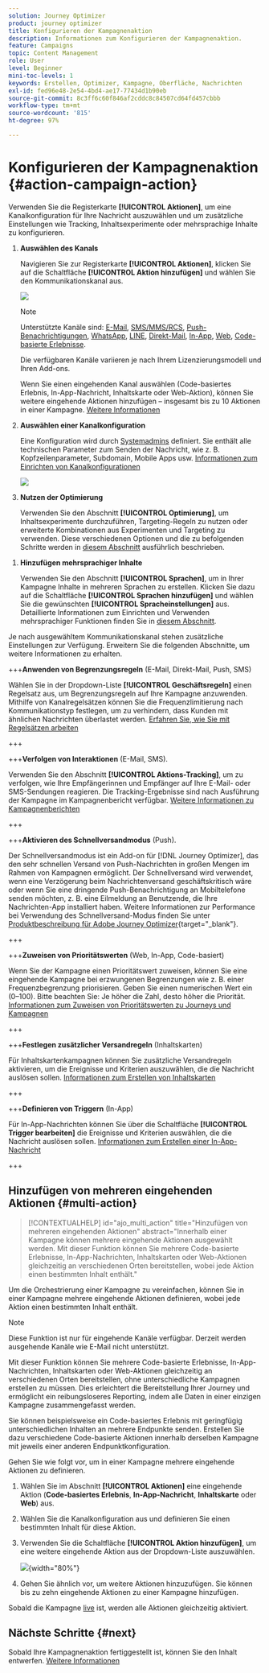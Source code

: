 ```yaml
---
solution: Journey Optimizer
product: journey optimizer
title: Konfigurieren der Kampagnenaktion
description: Informationen zum Konfigurieren der Kampagnenaktion.
feature: Campaigns
topic: Content Management
role: User
level: Beginner
mini-toc-levels: 1
keywords: Erstellen, Optimizer, Kampagne, Oberfläche, Nachrichten
exl-id: fed96e48-2e54-4bd4-ae17-77434d1b90eb
source-git-commit: 8c3ff6c60f846af2cddc8c84507cd64fd457cbbb
workflow-type: tm+mt
source-wordcount: '815'
ht-degree: 97%

---
```


# Konfigurieren der Kampagnenaktion {#action-campaign-action}

Verwenden Sie die Registerkarte **[!UICONTROL Aktionen]**, um eine Kanalkonfiguration für Ihre Nachricht auszuwählen und um zusätzliche Einstellungen wie Tracking, Inhaltsexperimente oder mehrsprachige Inhalte zu konfigurieren.



1. **Auswählen des Kanals**

   Navigieren Sie zur Registerkarte **[!UICONTROL Aktionen]**, klicken Sie auf die Schaltfläche **[!UICONTROL Aktion hinzufügen]** und wählen Sie den Kommunikationskanal aus.

   ![](assets/create-campaign-add-action.png)


   >[!NOTE]
   >
   >Unterstützte Kanäle sind: [E-Mail](../email/get-started-email.md), [SMS/MMS/RCS](../sms/get-started-sms.md), [Push-Benachrichtigungen](../push/get-started-push.md), [WhatsApp](../whatsapp/get-started-whatsapp.md), [LINE](../line/get-started-line.md), [Direkt-Mail](../direct-mail/get-started-direct-mail.md), [In-App](../in-app/get-started-in-app.md), [Web](../web/get-started-web.md), [Code-basierte Erlebnisse](../code-based/get-started-code-based.md).
   >
   >Die verfügbaren Kanäle variieren je nach Ihrem Lizenzierungsmodell und Ihren Add-ons.

   Wenn Sie einen eingehenden Kanal auswählen (Code-basiertes Erlebnis, In-App-Nachricht, Inhaltskarte oder Web-Aktion), können Sie weitere eingehende Aktionen hinzufügen – insgesamt bis zu 10 Aktionen in einer Kampagne. [Weitere Informationen](#multi-action)

1. **Auswählen einer Kanalkonfiguration**

   Eine Konfiguration wird durch [Systemadmins](../start/path/administrator.md) definiert. Sie enthält alle technischen Parameter zum Senden der Nachricht, wie z. B. Kopfzeilenparameter, Subdomain, Mobile Apps usw. [Informationen zum Einrichten von Kanalkonfigurationen](../configuration/channel-surfaces.md)

   ![](assets/create-campaign-action.png)

1. **Nutzen der Optimierung**

   Verwenden Sie den Abschnitt **[!UICONTROL Optimierung]**, um Inhaltsexperimente durchzuführen, Targeting-Regeln zu nutzen oder erweiterte Kombinationen aus Experimenten und Targeting zu verwenden. Diese verschiedenen Optionen und die zu befolgenden Schritte werden in [diesem Abschnitt](campaigns-message-optimization.md) ausführlich beschrieben.
<!--
1. **Create a content experiment**

    Use the **[!UICONTROL Content experiment]** section to define multiple delivery treatments in order to measure which one performs best for your target audience. Click the **[!UICONTROL Create experiment]** button then follow the steps detailed in this section: [Create a content experiment](../content-management/content-experiment.md).-->

1. **Hinzufügen mehrsprachiger Inhalte**

   Verwenden Sie den Abschnitt **[!UICONTROL Sprachen]**, um in Ihrer Kampagne Inhalte in mehreren Sprachen zu erstellen. Klicken Sie dazu auf die Schaltfläche **[!UICONTROL Sprachen hinzufügen]** und wählen Sie die gewünschten **[!UICONTROL Spracheinstellungen]** aus. Detaillierte Informationen zum Einrichten und Verwenden mehrsprachiger Funktionen finden Sie in [diesem Abschnitt](../content-management/multilingual-gs.md).

Je nach ausgewähltem Kommunikationskanal stehen zusätzliche Einstellungen zur Verfügung. Erweitern Sie die folgenden Abschnitte, um weitere Informationen zu erhalten.

+++**Anwenden von Begrenzungsregeln** (E-Mail, Direkt-Mail, Push, SMS)

Wählen Sie in der Dropdown-Liste **[!UICONTROL Geschäftsregeln]** einen Regelsatz aus, um Begrenzungsregeln auf Ihre Kampagne anzuwenden. Mithilfe von Kanalregelsätzen können Sie die Frequenzlimitierung nach Kommunikationstyp festlegen, um zu verhindern, dass Kunden mit ähnlichen Nachrichten überlastet werden. [Erfahren Sie, wie Sie mit Regelsätzen arbeiten](../conflict-prioritization/rule-sets.md)

+++

+++**Verfolgen von Interaktionen** (E-Mail, SMS).

Verwenden Sie den Abschnitt **[!UICONTROL Aktions-Tracking]**, um zu verfolgen, wie Ihre Empfängerinnen und Empfänger auf Ihre E-Mail- oder SMS-Sendungen reagieren. Die Tracking-Ergebnisse sind nach Ausführung der Kampagne im Kampagnenbericht verfügbar. [Weitere Informationen zu Kampagnenberichten](../reports/campaign-global-report-cja.md)

+++

+++**Aktivieren des Schnellversandmodus** (Push).

Der Schnellversandmodus ist ein Add-on für [!DNL Journey Optimizer], das den sehr schnellen Versand von Push-Nachrichten in großen Mengen im Rahmen von Kampagnen ermöglicht. Der Schnellversand wird verwendet, wenn eine Verzögerung beim Nachrichtenversand geschäftskritisch wäre oder wenn Sie eine dringende Push-Benachrichtigung an Mobiltelefone senden möchten, z. B. eine Eilmeldung an Benutzende, die Ihre Nachrichten-App installiert haben. Weitere Informationen zur Performance bei Verwendung des Schnellversand-Modus finden Sie unter [Produktbeschreibung für Adobe Journey Optimizer](https://helpx.adobe.com/de/legal/product-descriptions/adobe-journey-optimizer.html){target="_blank"}.

+++

+++**Zuweisen von Prioritätswerten** (Web, In-App, Code-basiert)

Wenn Sie der Kampagne einen Prioritätswert zuweisen, können Sie eine eingehende Kampagne bei erzwungenen Begrenzungen wie z. B. einer Frequenzbegrenzung priorisieren. Geben Sie einen numerischen Wert ein (0–100). Bitte beachten Sie: Je höher die Zahl, desto höher die Priorität. [Informationen zum Zuweisen von Prioritätswerten zu Journeys und Kampagnen](../conflict-prioritization/priority-scores.md)

+++

+++**Festlegen zusätzlicher Versandregeln** (Inhaltskarten)

Für Inhaltskartenkampagnen können Sie zusätzliche Versandregeln aktivieren, um die Ereignisse und Kriterien auszuwählen, die die Nachricht auslösen sollen. [Informationen zum Erstellen von Inhaltskarten](../content-card/create-content-card.md)

+++

+++**Definieren von Triggern** (In-App)

Für In-App-Nachrichten können Sie über die Schaltfläche **[!UICONTROL Trigger bearbeiten]** die Ereignisse und Kriterien auswählen, die die Nachricht auslösen sollen. [Informationen zum Erstellen einer In-App-Nachricht](../in-app/create-in-app.md)

+++

## Hinzufügen von mehreren eingehenden Aktionen {#multi-action}

>[!CONTEXTUALHELP]
>id="ajo_multi_action"
>title="Hinzufügen von mehreren eingehenden Aktionen"
>abstract="Innerhalb einer Kampagne können mehrere eingehende Aktionen ausgewählt werden. Mit dieser Funktion können Sie mehrere Code-basierte Erlebnisse, In-App-Nachrichten, Inhaltskarten oder Web-Aktionen gleichzeitig an verschiedenen Orten bereitstellen, wobei jede Aktion einen bestimmten Inhalt enthält."

Um die Orchestrierung einer Kampagne zu vereinfachen, können Sie in einer Kampagne mehrere eingehende Aktionen definieren, wobei jede Aktion einen bestimmten Inhalt enthält.

>[!NOTE]
>
>Diese Funktion ist nur für eingehende Kanäle verfügbar. Derzeit werden ausgehende Kanäle wie E-Mail nicht unterstützt.

Mit dieser Funktion können Sie mehrere Code-basierte Erlebnisse, In-App-Nachrichten, Inhaltskarten oder Web-Aktionen gleichzeitig an verschiedenen Orten bereitstellen, ohne unterschiedliche Kampagnen erstellen zu müssen. Dies erleichtert die Bereitstellung Ihrer Journey und ermöglicht ein reibungsloseres Reporting, indem alle Daten in einer einzigen Kampagne zusammengefasst werden.

Sie können beispielsweise ein Code-basiertes Erlebnis mit geringfügig unterschiedlichen Inhalten an mehrere Endpunkte senden. Erstellen Sie dazu verschiedene Code-basierte Aktionen innerhalb derselben Kampagne mit jeweils einer anderen Endpunktkonfiguration.

Gehen Sie wie folgt vor, um in einer Kampagne mehrere eingehende Aktionen zu definieren.

1. Wählen Sie im Abschnitt **[!UICONTROL Aktionen]** eine eingehende Aktion (**Code-basiertes Erlebnis**, **In-App-Nachricht**, **Inhaltskarte** oder **Web**) aus.

1. Wählen Sie die Kanalkonfiguration aus und definieren Sie einen bestimmten Inhalt für diese Aktion.

1. Verwenden Sie die Schaltfläche **[!UICONTROL Aktion hinzufügen]**, um eine weitere eingehende Aktion aus der Dropdown-Liste auszuwählen.

   ![](assets/create-campaign-multi-action.png){width="80%"}

1. Gehen Sie ähnlich vor, um weitere Aktionen hinzuzufügen. Sie können bis zu zehn eingehende Aktionen zu einer Kampagne hinzufügen.

Sobald die Kampagne [live](review-activate-campaign.md) ist, werden alle Aktionen gleichzeitig aktiviert.

## Nächste Schritte {#next}

Sobald Ihre Kampagnenaktion fertiggestellt ist, können Sie den Inhalt entwerfen. [Weitere Informationen](campaign-content.md)
